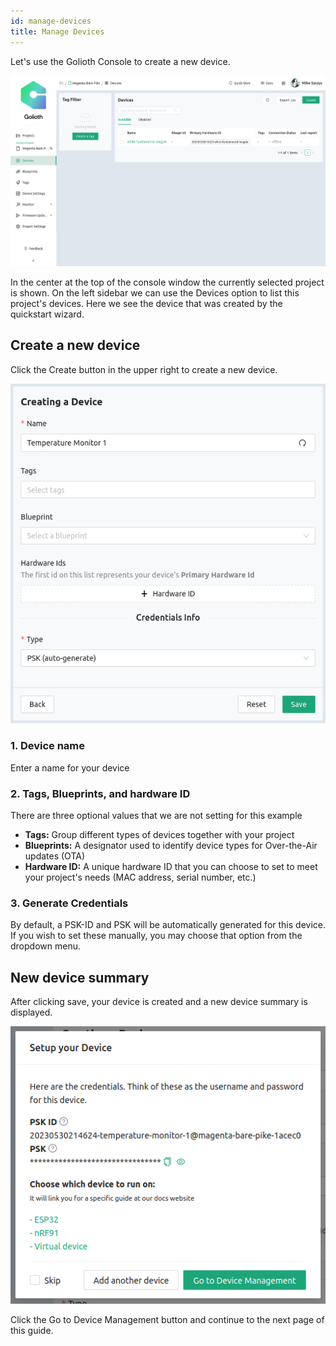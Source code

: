 ```yaml
---
id: manage-devices
title: Manage Devices
---
```


Let's use the Golioth Console to create a new device.

![Golioth Console device view](../assets/gettingstarted-console-devices.png)

In the center at the top of the console window the currently selected project is
shown. On the left sidebar we can use the Devices option to list this project's
devices. Here we see the device that was created by the quickstart wizard.

## Create a new device

Click the Create button in the upper right to create a new device.

![Dialog for creating new devices](../assets/gettingstarted-console-createdevice.png)

### 1. Device name

Enter a name for your device

### 2. Tags, Blueprints, and hardware ID

There are three optional values that we are not setting for this example

* **Tags:** Group different types of devices together with your project
* **Blueprints:** A designator used to identify device types for Over-the-Air
  updates (OTA)
* **Hardware ID:** A unique hardware ID that you can choose to set to meet your
  project's needs (MAC address, serial number, etc.)

### 3. Generate Credentials

By default, a PSK-ID and PSK will be automatically generated for this device.
If you wish to set these manually, you may choose that option from the dropdown
menu.

## New device summary

After clicking save, your device is created and a new device summary is displayed.

![New device summary window](../assets/gettingstarted-console-createdevice-confirmation.png)

Click the Go to Device Management button and continue to the next page of this
guide.
